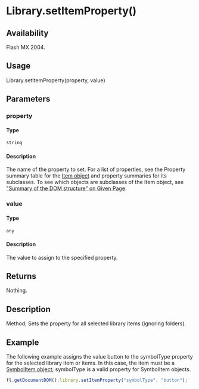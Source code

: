 # Library.setItemProperty()

## Availability

Flash MX 2004.

## Usage

Library.setItemProperty(property, value)

## Parameters

### **property**

#### Type

```typescript
string
```

#### Description

The name of the property to set. For a list of properties, see the Property summary table for the [Item object](../Item_object/Item_summary.md) and property summaries for its subclasses. To see which objects are subclasses of the Item object, see ["Summary of the DOM structure" on Given Page](../Introduction/JavaScript_API_objects.md).

### **value**

#### Type

```typescript
any
```

#### Description

The value to assign to the specified property.

## Returns

Nothing.

## Description

Method; Sets the property for all selected library items (ignoring folders).

## Example

The following example assigns the value button to the symbolType property for the selected library item or items. In this case, the item must be a [SymbolItem object](../SymbolItem_object/SymbolItem_summary.md); symbolType is a valid property for SymbolItem objects.

```javascript
fl.getDocumentDOM().library.setItemProperty("symbolType", "button");
```
